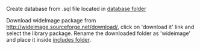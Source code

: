Create database from .sql file located in [database folder](database)

Download wideImage package from http://wideimage.sourceforge.net/download/, click on 'download it' link and select the library package. Rename the downloaded folder as 'wideimage' and place it inside [includes folder](admin/includes).
